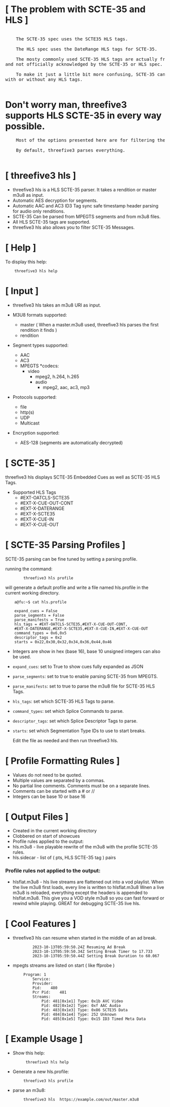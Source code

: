 # [ The problem with SCTE-35 and HLS ]
<pre> 
	The SCTE-35 spec uses the SCTE35 HLS tags. 
	
	The HLS spec uses the DateRange HLS tags for SCTE-35. 

	The mosty commonly used SCTE-35 HLS tags are actually from an old Adobe specification, 
and not officially acknowledged by the SCTE-35 or HLS spec. 
	
	To make it just a little bit more confusing, SCTE-35 can be also be embedded in the video segments, 
with or without any HLS tags.

</pre>
# Don't worry man, threefive3 supports HLS SCTE-35 in every way possible. 
<pre>
	Most of the options presented here are for filtering the SCTE-35 data to what you need,
	
	By default, threefive3 parses everything. 
	
</pre>

# [ threefive3 hls ]

* threefive3 hls is a HLS SCTE-35 parser. It takes a rendition or master m3u8 as input. 
* Automatic AES decryption for segments.
* Automatic AAC and AC3 ID3 Tag sync safe timestamp header parsing for audio only renditions.
* SCTE-35 Can be parsed from MPEGTS segments and from m3u8 files. 
* All HLS SCTE-35 tags are supported. 
* threefive3 hls also allows you to filter SCTE-35 Messages.

# [ Help ]

  To display this help:
  
```rebol
	threefive3 hls help
```

# [ Input ]

* threefive3 hls takes an m3u8 URI as input.
* M3U8 formats supported:
  * master  ( When a master.m3u8 used, threefive3 hls parses the first rendition it finds )
  * rendition
  
* Segment types supported:
    * AAC
    * AC3
    * MPEGTS
    *codecs:
      * video
         * mpeg2, h.264, h.265
        * audio
          * mpeg2, aac, ac3, mp3
* Protocols supported:
  * file
  * http(s)
  * UDP
  * Multicast

* Encryption supported:
    * AES-128 (segments are automatically decrypted)

# [ SCTE-35 ]

  threefive3 hls displays SCTE-35 Embedded Cues as well as SCTE-35 HLS Tags.

* Supported HLS Tags
  * #EXT-OATCLS-SCTE35
   * #EXT-X-CUE-OUT-CONT
  * #EXT-X-DATERANGE
  * #EXT-X-SCTE35
  * #EXT-X-CUE-IN
  * #EXT-X-CUE-OUT

# [ SCTE-35 Parsing Profiles ]

  SCTE-35 parsing can be fine tuned by setting a parsing profile.

  running the command:

            threefive3 hls profile

  will generate a default profile and write a file named hls.profile
  in the current working directory.
```rebol
    a@fu:~$ cat hls.profile

    expand_cues = False
    parse_segments = False
    parse_manifests = True
    hls_tags = #EXT-OATCLS-SCTE35,#EXT-X-CUE-OUT-CONT,
    #EXT-X-DATERANGE,#EXT-X-SCTE35,#EXT-X-CUE-IN,#EXT-X-CUE-OUT
    command_types = 0x6,0x5
    descriptor_tags = 0x2
    starts = 0x22,0x30,0x32,0x34,0x36,0x44,0x46
```
*  Integers are show in hex (base 16), base 10 unsigned integers can also be used.

* `expand_cues`:       set to True to show cues fully expanded as JSON
  
* `parse_segments`:    set to true to enable parsing SCTE-35 from MPEGTS.
  
* `parse_manifests`:   set to true to parse the m3u8 file for SCTE-35 HLS Tags.

* `hls_tags`:          set which SCTE-35 HLS Tags to parse.
   
* `command_types`:     set which Splice Commands to parse.
    
* `descriptor_tags`:   set which Splice Descriptor Tags to parse.
  
* `starts`:            set which Segmentation Type IDs to use to start breaks.

  Edit the file as needed and then run threefive3 hls.

# [ Profile Formatting Rules ]

* Values do not need to be quoted.
* Multiple values are separated by a commas.
 * No partial line comments. Comments must be on a separate lines.
 * Comments can be started with a # or //
* Integers can be base 10 or base 16

# [ Output Files ]

* Created in the current working directory
* Clobbered on start of showcues
* Profile rules applied to the output:
* hls.m3u8  - live playable rewrite of the m3u8 with the profile SCTE-35 rules.
* hls.sidecar - list of ( pts, HLS SCTE-35 tag ) pairs

### Profile rules not applied to the output:

* hlsflat.m3u8  - hls live streams are flattened out into a vod playlist.
  When the live m3u8  first loads, every line is written to hlsflat.m3u8
  Wnen a live m3u8 is reloaded, everything except the headers
  is appended to hlsflat.m3u8. This give you a VOD style m3u8
  so you can fast forward or rewind while playing.
   GREAT for debugging SCTE-35 live hls.

# [ Cool Features ]

* threefive3 hls can resume when started in the middle of an ad break.
```rebol
            2023-10-13T05:59:50.24Z Resuming Ad Break
            2023-10-13T05:59:50.34Z Setting Break Timer to 17.733
            2023-10-13T05:59:50.44Z Setting Break Duration to 60.067
```
* mpegts streams are listed on start ( like ffprobe )
```rebol
        Program: 1
            Service:
            Provider:
            Pid:	480
            Pcr Pid:	481
            Streams:
                Pid: 481[0x1e1]	Type: 0x1b AVC Video
                Pid: 482[0x1e2]	Type: 0xf AAC Audio
                Pid: 483[0x1e3]	Type: 0x86 SCTE35 Data
                Pid: 484[0x1e4]	Type: 252 Unknown
                Pid: 485[0x1e5]	Type: 0x15 ID3 Timed Meta Data
```
# [ Example Usage ]

* Show this help:
```rebol
         threefive3 hls help
```
* Generate a new hls.profile:
```rebol
        threefive3 hls profile
```
* parse an m3u8:
```rebol
        threefive3 hls  https://example.com/out/master.m3u8
```
